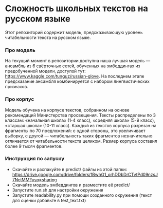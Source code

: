 # Сложность школьных текстов на русском языке

Этот репозиторий содержит модель, предсказывающую уровень читабельности текста на русском языке.

### Про модель
На текущий момент в репозитории доступна наша лучшая модель — ансамбль из 6 свёрточных сетей, обученных на эмбеддингах из предобученной модели, доступой тут: https://www.kaggle.com/tunguz/russian-glove.
На последнем этапе предсказание ансамбля комбинируется с набором лингвистических признаков. 

### Про корпус
Модель обучена на корпусе текстов, собранном на основе рекомендаций Министерства просвещения.
Тексты распределены по 3 классам: «начальная школа» (1-4 класс), «средняя школа» (5-9 класс), «старшая школа» (10-11 класс).
Каждый из текстов корпуса разрезан на фрагменты по 70 предложений: с одной стороны, это увеличивает выборку, с другой — читабельность таких фрагментов незначительно отличается от читабельности текста целиком.
Размер корпуса составил более 9 тысяч фрагментов.

### Инструкция по запуску

- Скачайте и распакуйте в predict/ файлы из этой папки: https://drive.google.com/drive/folders/1BwhG1_orhDDbDrCTvtPd09nzsJ7NctMM?usp=sharing
- Скачайте модель эмбеддингов и разместите её predict/
- Запустите run.sh для настройки окружения
- Запустите readability.py при помощи созданного окружения (текст для оценки добавьте в test_text.txt)